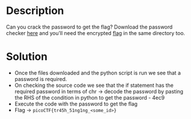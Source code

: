 # Description
Can you crack the password to get the flag? Download the password checker [here](https://artifacts.picoctf.net/c/14/level2.py) and you'll need the encrypted [flag](https://artifacts.picoctf.net/c/14/level2.flag.txt.enc) in the same directory too.

# Solution
- Once the files downloaded and the python script is run we see that a password is required.
- On checking the source code we see that the if statement has the required password in terms of chr -> decode the password by pasting the RHS of the condition in python to get the password - 4ec9
- Execute the code with the password to get the flag
- Flag -> `picoCTF{tr45h_51ng1ng_<some_id>}`